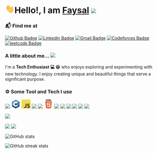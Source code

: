 <h1> <img src="https://raw.githubusercontent.com/ABSphreak/ABSphreak/master/gifs/Hi.gif" height="30px">Hello!, I am <a href="https://github.com/Faysal598">Faysal</a> <img height="30px" src="https://emojis.slackmojis.com/emojis/images/1531849430/4246/blob-sunglasses.gif?1531849430"></h1>
</h1>

### 📬 Find me at

[![Github Badge](http://img.shields.io/badge/-Github-black?style=flat-square&logo=github&link=https://github.com/Faysal598/)](https://github.com/Faysal598/) 
[![Linkedin Badge](https://img.shields.io/badge/-LinkedIn-blue?style=flat-square&logo=Linkedin&logoColor=white&link=https://www.linkedin.com/in/faysalmahmud/)](https://www.linkedin.com/in/faysalmahmud)
[![Gmail Badge](https://img.shields.io/badge/-Gmail-d14836?style=flat-square&logo=Gmail&logoColor=white&link=mailto:faysalmahmud735@gmail.com)](mailto:faysalmahmud735@gmail.com)
[![Codeforces Badge](http://img.shields.io/badge/-CodeForces-9cf?style=flat-square&logo=codeforces&link=https://codeforces.com/profile/FaysalMahmud)](https://codeforces.com/profile/FaysalMahmud) 
[![leetcode Badge](http://img.shields.io/badge/-leetcode-orange?style=flat-square&logo=leetcode&logoColor=black&link=https://leetcode.com/FaysalMahmud/)](https://leetcode.com/FaysalMahmud/) 

### A little about me...  <img src="https://media.giphy.com/media/VgCDAzcKvsR6OM0uWg/giphy.gif" width="50"> 
I'm a  **Tech Enthusiast 💻 😃** who enjoys exploring and experimenting with new technology. I enjoy creating unique and beautiful things that serve a significant purpose.

### ⚙️ Some Tool and Tech I use
<code><img height="30" src="https://avatars0.githubusercontent.com/u/1525981?s=200&v=4"></code>
<code><img height="30" src="https://raw.githubusercontent.com/github/explore/80688e429a7d4ef2fca1e82350fe8e3517d3494d/topics/cpp/cpp.png"></code>
<code><img height="30" src="https://raw.githubusercontent.com/github/explore/80688e429a7d4ef2fca1e82350fe8e3517d3494d/topics/javascript/javascript.png"></code>
<code><img height="30" src="https://avatars3.githubusercontent.com/u/9950313?s=200&v=4"></code>
  <code><img height="30" src="https://avatars1.githubusercontent.com/u/45120?s=200&v=4"></code>
<code><img height="30" src="https://raw.githubusercontent.com/github/explore/80688e429a7d4ef2fca1e82350fe8e3517d3494d/topics/html/html.png"></code>
<code><img height="30" src="https://avatars1.githubusercontent.com/u/1517864?s=200&v=4"></code>
<code><img height="30" src="https://avatars1.githubusercontent.com/u/2918581?s=200&v=4"></code>
<code><img height="30" src="https://avatars3.githubusercontent.com/u/18133?s=200&v=4"></code>
<code><img height="30" src="https://avatars0.githubusercontent.com/u/365630?s=88&v=4"></code>
<code><img height="30" src="https://avatars.githubusercontent.com/u/15658638"></code>
<code><img height="30" src="https://avatars.githubusercontent.com/u/34455048"></code>

![](https://raw.githubusercontent.com/Faysal598/cf-stats/main/output/light_card.svg)

![](https://raw.githubusercontent.com/Faysal598/cf-stats/main/output/max_rating.svg)
![](https://raw.githubusercontent.com/Faysal598/cf-stats/main/output/rating.svg)

![GitHub stats](https://github-readme-stats.vercel.app/api?username=Faysal598&show_icons=true)  

![GitHub streak stats](https://streak-stats.demolab.com/?user=Faysal598)  

